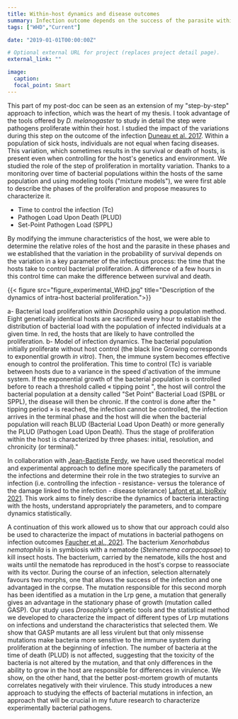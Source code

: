 ```yaml
---
title: Within-host dynamics and disease outcomes
summary: Infection outcome depends on the success of the parasite within its host. With theoretical and empirical approaches, we study what influences pathogen dynamics and its implication on symptoms.
tags: ["WHD","Current"]

date: "2019-01-01T00:00:00Z"

# Optional external URL for project (replaces project detail page).
external_link: ""

image:
  caption:
  focal_point: Smart
---
```


This part of my post-doc can be seen as an extension of my "step-by-step" approach to infection, which was the heart of my thesis. I took advantage of the tools offered by <i>D. melanogaster</i> to study in detail the step were pathogens proliferate within their host. I studied the impact of the variations during this step on the outcome of the infection [Duneau et al. 2017](Duneau_eLife_2017).
Within a population of sick hosts, individuals are not equal when facing diseases. This variation, which sometimes results in the survival or death of hosts, is present even when controlling for the host's genetics and environment. We studied the role of the step of proliferation in mortality variation. Thanks to a monitoring over time of bacterial populations within the hosts of the same population and using modeling tools ("mixture models"), we were first able to describe the phases of the proliferation and propose measures to characterize it. 

* Time to control the infection (Tc)
* Pathogen Load Upon Death (PLUD)
* Set-Point Pathogen Load (SPPL)

By modifying the immune characteristics of the host, we were able to determine the relative roles of the host and the parasite in these phases and we established that the variation in the probability of survival depends on the variation in a key parameter of the infectious process: the time that the hosts take to control bacterial proliferation. A difference of a few hours in this control time can make the difference between survival and death. 

{{< figure src="figure_experimental_WHD.jpg" title="Description of the dynamics of intra-host bacterial proliferation.">}}

a- Bacterial load proliferation within <i>Drosophila</i> using a population method. Eight genetically identical hosts are sacrificed every hour to establish the distribution of bacterial load with the population of infected individuals at a given time. In red, the hosts that are likely to have controlled the proliferation. b- Model of infection dynamics. The bacterial population initially proliferate without host control (the black line Growing corresponds to exponential growth <i>in vitro</i>). Then, the immune system becomes effective enough to control the proliferation. This time to control (Tc) is variable between hosts due to a variance in the speed d'activation of the immune system. If the exponential growth of the bacterial population is controlled before to reach a threshold called « tipping point ", the host will control the bacterial population at a density called "Set Point" Bacterial Load (SPBL or SPPL), the disease will then be chronic. If the control is done after the " tipping period » is reached, the infection cannot be controlled, the infection arrives in the terminal phase and the host will die when the bacterial population will reach BLUD (Bacterial Load Upon Death) or more generally the PLUD (Pathogen Load Upon Death). Thus the stage of proliferation within the host is characterized by three phases: initial, resolution, and chronicity (or terminal)." 

In collaboration with [Jean-Baptiste Ferdy](https://edb.cnrs.fr/annuaire/jean-baptiste-ferdy/), we have used theoretical model and experimental approach to define more specifically the parameters of the infections and determine their role in the two strategies to survive an infection (i.e. controlling the infection - resistance- versus the tolerance of the damage linked to the infection - disease tolerance) [Lafont et al. bioRxiv 2021](https://www.biorxiv.org/content/10.1101/2021.10.19.464998v2.external-links.html). This work aims to finely describe the dynamics of bacteria interacting with the hosts, understand appropriately the parameters, and to compare dynamics statistically.

A continuation of this work allowed us to show that our approach could also be used to characterize the impact of mutations in bacterial pathogens on infection outcomes [Faucher et al., 2021](Faucher_mBio_2020.pdf). The bacterium <i>Xenorhabdus nematophila</i> is in symbiosis with a nematode (<i>Steinernema carpocapsae</i>) to kill insect hosts. The bacterium, carried by the nematode, kills the host and waits until the nematode has reproduced in the host's corpse to reassociate with its vector. During the course of an infection, selection alternately favours two morphs, one that allows the success of the infection and one advantaged in the corpse. The mutation responsible for this second morph has been identified as a mutation in the Lrp gene, a mutation that generally gives an advantage in the stationary phase of growth (mutation called GASP). Our study uses <i>Drosophila</i>'s genetic tools  and the statistical method we developed to characterize the impact of different types of Lrp mutations on infections and understand the characteristics that selected them. We show that GASP mutants are all less virulent but that only missense mutations make bacteria more sensitive to the immune system during proliferation at the beginning of infection. The number of bacteria at the time of death (PLUD) is not affected, suggesting that the toxicity of the bacteria is not altered by the mutation, and that only differences in the ability to grow in the host are responsible for differences in virulence. We show, on the other hand, that the better post-mortem growth of mutants correlates negatively with their virulence. This study introduces a new approach to studying the effects of bacterial mutations in infection, an approach that will be crucial in my future research to characterize experimentally bacterial pathogens.
